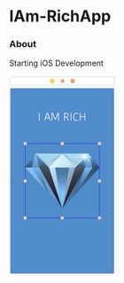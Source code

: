 # IAm-RichApp

### About

Starting iOS Development

![SS](https://github.com/nomaanhussain/IAm-RichApp/blob/master/I%20am%20rich.png)
